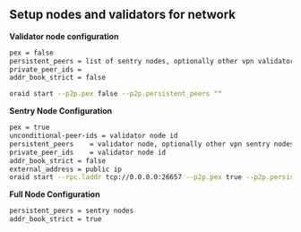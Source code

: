 ## Setup nodes and validators for network

**Validator node configuration**

```bash
pex = false
persistent_peers = list of sentry nodes, optionally other vpn validators
private_peer_ids =
addr_book_strict = false

oraid start --p2p.pex false --p2p.persistent_peers ""
```

**Sentry Node Configuration**

```bash
pex	= true
unconditional-peer-ids = validator node id
persistent_peers	= validator node, optionally other vpn sentry nodes
private_peer_ids	= validator node id
addr_book_strict = false
external_address = public ip
oraid start --rpc.laddr tcp://0.0.0.0:26657 --p2p.pex true --p2p.persistent_peers "" --p2p.unconditional_peer_ids "" --p2p.private_peer_ids ""
```

**Full Node Configuration**

```bash
persistent_peers = sentry nodes
addr_book_strict = true
```
